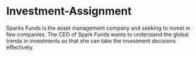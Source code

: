 # Investment-Assignment
Sparks Funds is the  asset management  company and seeking to  invest in few companies.  The CEO of Spark Funds  wants to understand the  global trends in  investments so that she  can take the investment  decisions effectively.
